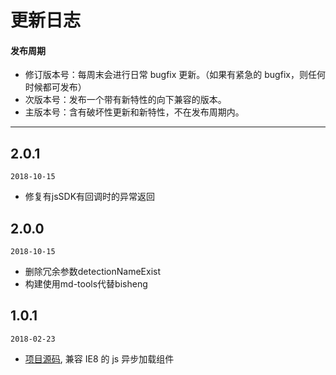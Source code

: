 # 更新日志

#### 发布周期

* 修订版本号：每周末会进行日常 bugfix 更新。（如果有紧急的 bugfix，则任何时候都可发布）
* 次版本号：发布一个带有新特性的向下兼容的版本。
* 主版本号：含有破坏性更新和新特性，不在发布周期内。

---

## 2.0.1

`2018-10-15`

* 修复有jsSDK有回调时的异常返回

## 2.0.0

`2018-10-15`

* 删除冗余参数detectionNameExist
* 构建使用md-tools代替bisheng

## 1.0.1

`2018-02-23`

* [项目源码](https://github.com/gem-mine/js-async-loader), 兼容 IE8 的 js 异步加载组件
